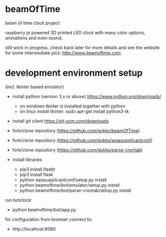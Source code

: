 # beamOfTime
beam of time clock project

raspberry pi powered 3D printed LED clock with many color options, animations and even sound.

still work in progress, check back later for more details
and see the website for some intermediate pics:
http://www.beamoftime.com


# development environment setup
(incl. tkinter based emulator)

- install python (version 3.x or above) https://www.python.org/downloads/
  - on windows tkinter is installed together with python
  - on linux install tkinter:
    sudo apt-get install python3-tk

- install git client https://git-scm.com/downloads
- fork/clone repository (https://github.com/gokko/beamOfTime)
- fork/clone repository (https://github.com/gokko/wpasupplicantconf)
- fork/clone repository (https://github.com/gokko/parse-crontab)

- install libraries
  - pip3 install ifaddr
  - pip3 install flask
  - python wpasupplicantconf/setup.py install
  - python beamoftime/bot/emulator/setup.py install
  - python beamoftime/bot/parse-crontab/setup.py install

run botclock:
- python beamoftime/bot/app.py

for configuration from browser connect to:
- http://localhost:8080
